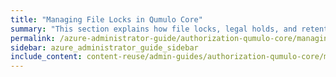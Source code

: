 ```yaml
---
title: "Managing File Locks in Qumulo Core"
summary: "This section explains how file locks, legal holds, and retention periods work in Qumulo Core. For information about working with S3 Object Lock, see <a href='../s3-api/creating-managing-s3-buckets.html#enable-object-lock'>Enabling Object Lock for S3 Buckets</a>."
permalink: /azure-administrator-guide/authorization-qumulo-core/managing-file-locks.html
sidebar: azure_administrator_guide_sidebar
include_content: content-reuse/admin-guides/authorization-qumulo-core/managing-file-locks.md
---
```

